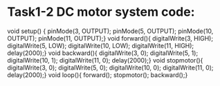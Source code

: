# Task1-2 DC motor system code: 
void setup()
{
  pinMode(3, OUTPUT);
  pinMode(5, OUTPUT);
  pinMode(10, OUTPUT);
  pinMode(11, OUTPUT);}
void forward(){
  digitalWrite(3, HIGH);
  digitalWrite(5, LOW);
  digitalWrite(10, LOW);
  digitalWrite(11, HIGH);
  delay(2000);}
void backward(){
  digitalWrite(3, 0);
  digitalWrite(5, 1);
  digitalWrite(10, 1);
  digitalWrite(11, 0);
  delay(2000);}
void stopmotor(){ 
  digitalWrite(3, 0);
  digitalWrite(5, 0);
  digitalWrite(10, 0);
  digitalWrite(11, 0);
  delay(2000);}
void loop(){
forward();
 stopmotor();
 backward();}

